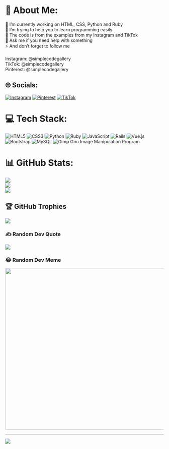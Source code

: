 # 💫 About Me:
🔭 I’m currently working on HTML, CSS, Python and Ruby<br>🤝 I’m trying to help you to learn programming easily<br>🌱 The code is from the examples from my Instagram and TikTok<br>💬 Ask me if you need help with something<br>⚡ And don’t forget to follow me<br><br>Instagram: @simplecodegallery<br>TikTok: @simplecodegallery<br>Pinterest: @simplecodegallery


## 🌐 Socials:
[![Instagram](https://img.shields.io/badge/Instagram-%23E4405F.svg?logo=Instagram&logoColor=white)](https://instagram.com/simplecodegallery) [![Pinterest](https://img.shields.io/badge/Pinterest-%23E60023.svg?logo=Pinterest&logoColor=white)](https://pinterest.com/simplecodegallery) [![TikTok](https://img.shields.io/badge/TikTok-%23000000.svg?logo=TikTok&logoColor=white)](https://tiktok.com/@simplecodegallery) 

# 💻 Tech Stack:
![HTML5](https://img.shields.io/badge/html5-%23E34F26.svg?style=for-the-badge&logo=html5&logoColor=white) ![CSS3](https://img.shields.io/badge/css3-%231572B6.svg?style=for-the-badge&logo=css3&logoColor=white) ![Python](https://img.shields.io/badge/python-3670A0?style=for-the-badge&logo=python&logoColor=ffdd54) ![Ruby](https://img.shields.io/badge/ruby-%23CC342D.svg?style=for-the-badge&logo=ruby&logoColor=white) ![JavaScript](https://img.shields.io/badge/javascript-%23323330.svg?style=for-the-badge&logo=javascript&logoColor=%23F7DF1E) ![Rails](https://img.shields.io/badge/rails-%23CC0000.svg?style=for-the-badge&logo=ruby-on-rails&logoColor=white) ![Vue.js](https://img.shields.io/badge/vuejs-%2335495e.svg?style=for-the-badge&logo=vuedotjs&logoColor=%234FC08D) ![Bootstrap](https://img.shields.io/badge/bootstrap-%23563D7C.svg?style=for-the-badge&logo=bootstrap&logoColor=white) ![MySQL](https://img.shields.io/badge/mysql-%2300f.svg?style=for-the-badge&logo=mysql&logoColor=white) ![Gimp Gnu Image Manipulation Program](https://img.shields.io/badge/Gimp-657D8B?style=for-the-badge&logo=gimp&logoColor=FFFFFF)
# 📊 GitHub Stats:
![](https://github-readme-stats.vercel.app/api?username=simplecodegallery&theme=onedark&hide_border=true&include_all_commits=false&count_private=false)<br/>
![](https://github-readme-streak-stats.herokuapp.com/?user=simplecodegallery&theme=onedark&hide_border=true)<br/>
![](https://github-readme-stats.vercel.app/api/top-langs/?username=simplecodegallery&theme=onedark&hide_border=true&include_all_commits=false&count_private=false&layout=compact)

## 🏆 GitHub Trophies
![](https://github-profile-trophy.vercel.app/?username=simplecodegallery&theme=onedark&no-frame=false&no-bg=true&margin-w=4)

### ✍️ Random Dev Quote
![](https://quotes-github-readme.vercel.app/api?type=horizontal&theme=radical)

### 😂 Random Dev Meme
<img src="https://random-memer.herokuapp.com/" width="512px"/>

---
[![](https://visitcount.itsvg.in/api?id=simplecodegallery&icon=0&color=0)](https://visitcount.itsvg.in)


